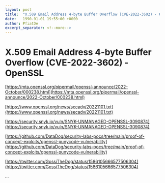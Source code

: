 ```yaml
---
layout: post
title:  "X.509 Email Address 4-byte Buffer Overflow (CVE-2022-3602) - OpenSSL"
date:   1990-01-01 19:55:00 +0000
author: PfiatDe
excerpt_separator: <!--more-->
---
```


# X.509 Email Address 4-byte Buffer Overflow (CVE-2022-3602) - OpenSSL

[https://mta.openssl.org/pipermail/openssl-announce/2022-October/000238.html](https://mta.openssl.org/pipermail/openssl-announce/2022-October/000238.html)

[https://www.openssl.org/news/secadv/20221101.txt](https://www.openssl.org/news/secadv/20221101.txt)

[https://security.snyk.io/vuln/SNYK-UNMANAGED-OPENSSL-3090874](https://security.snyk.io/vuln/SNYK-UNMANAGED-OPENSSL-3090874)

[https://github.com/DataDog/security-labs-pocs/tree/main/proof-of-concept-exploits/openssl-punycode-vulnerability](https://github.com/DataDog/security-labs-pocs/tree/main/proof-of-concept-exploits/openssl-punycode-vulnerability)

[https://twitter.com/GossiTheDog/status/1586105666577506304](https://twitter.com/GossiTheDog/status/1586105666577506304)

...
<!--more-->
